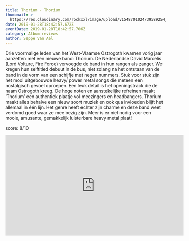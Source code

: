 ```yaml
---
title: Thorium - Thorium
thumbnail: >-
  https://res.cloudinary.com/rockxxl/image/upload/v1548701024/39589254_1793119644140408_5164143096161632256_n.jpg
date: 2019-01-28T18:42:57.672Z
eventDate: 2019-01-28T18:42:57.706Z
category: Album reviews
author: Seppe Van Ael
---
```

Drie voormalige leden van het West-Vlaamse Ostrogoth kwamen vorig jaar aanzetten met een nieuwe band: Thorium. De Nederlandse David Marcelis (Lord Volture, Fire Force) vervoegde de band in hun rangen als zanger. We kregen hun selftitled debuut in de bus, niet zolang na het ontstaan van de band in de vorm van een schijfje met negen nummers. Stuk voor stuk zijn het mooi uitgebouwde heavy/ power metal songs die meteen een nostalgisch gevoel oproepen. Een leuk detail is het openingstrack die de naam Ostrogoth kreeg. De hoge noten en aanstekelijke refreinen maakt ‘Thorium’ een authentiek plaatje vol meezingers en headbangers. Thorium maakt alles behalve een nieuw soort muziek en ook qua invloeden blijft het allemaal in één lijn. Het genre heeft echter zijn charme en deze band weet verdomd goed waar ze mee bezig zijn. Meer is er niet nodig voor een mooie, amusante, gemakkelijk luisterbare heavy metal plaat! 

score: 8/10 

<iframe width="560" height="315" src="https://www.youtube.com/embed/z0l5dr8N2EA" frameborder="0" allow="accelerometer; autoplay; encrypted-media; gyroscope; picture-in-picture" allowfullscreen></iframe>

